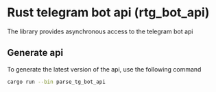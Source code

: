 # Rust telegram bot api (rtg_bot_api)
The library provides asynchronous access to the telegram bot api

## Generate api
To generate the latest version of the api, use the following command
```Bash
cargo run --bin parse_tg_bot_api
```
